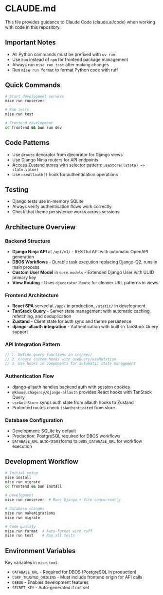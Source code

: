 # CLAUDE.md

This file provides guidance to Claude Code (claude.ai/code) when working with code in this repository.

## Important Notes

- All Python commands must be prefixed with `uv run`
- Use `bun` instead of `npm` for frontend package management
- Always run `mise run test` after making changes
- Run `mise run format` to format Python code with ruff

## Quick Commands

```bash
# Start development servers
mise run runserver

# Run tests
mise run test

# Frontend development
cd frontend && bun run dev
```

## Code Patterns

- Use `@route` decorator from djecorator for Django views
- Use Django Ninja routers for API endpoints
- Access Zustand stores with selector pattern: `useStore((state) => state.value)`
- Use `useAllauth()` hook for authentication operations

## Testing

- Django tests use in-memory SQLite
- Always verify authentication flows work correctly
- Check that theme persistence works across sessions

## Architecture Overview

### Backend Structure
- **Django Ninja API** at `/api/v1/` - RESTful API with automatic OpenAPI generation
- **DBOS Workflows** - Durable task execution replacing Django-Q2, runs in main process
- **Custom User Model** in `core.models` - Extended Django User with UUID primary key
- **View Routing** - Uses `djecorator.Route` for cleaner URL patterns in views

### Frontend Architecture
- **React SPA** served at `/app/` in production, `/static/` in development
- **TanStack Query** - Server state management with automatic caching, refetching, and deduplication
- **Zustand** - Client state for auth sync and theme persistence
- **django-allauth integration** - Authentication with built-in TanStack Query support

### API Integration Pattern
```typescript
// 1. Define query functions in src/api/
// 2. Create custom hooks with useQuery/useMutation
// 3. Use hooks in components for automatic state management
```

### Authentication Flow
- django-allauth handles backend auth with session cookies
- `@knowsuchagency/django-allauth` provides React hooks with TanStack Query
- `useAuthStore` syncs auth state from allauth hooks to Zustand
- Protected routes check `isAuthenticated` from store

### Database Configuration
- Development: SQLite by default
- Production: PostgreSQL required for DBOS workflows
- `DATABASE_URL` auto-transforms to `DBOS_DATABASE_URL` for workflow execution

## Development Workflow

```bash
# Initial setup
mise install
mise run migrate
cd frontend && bun install

# Development
mise run runserver  # Runs Django + Vite concurrently

# Database changes
mise run makemigrations
mise run migrate

# Code quality
mise run format  # Auto-format with ruff
mise run test    # Run all tests
```

## Environment Variables

Key variables in `mise.toml`:
- `DATABASE_URL` - Required for DBOS (PostgreSQL in production)
- `CSRF_TRUSTED_ORIGINS` - Must include frontend origin for API calls
- `DEBUG` - Enables development features
- `SECRET_KEY` - Auto-generated if not set